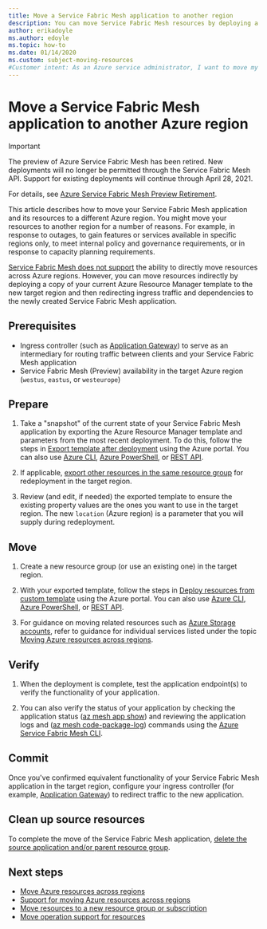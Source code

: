 ```yaml
---
title: Move a Service Fabric Mesh application to another region
description: You can move Service Fabric Mesh resources by deploying a copy of your current template to a new Azure region.
author: erikadoyle
ms.author: edoyle
ms.topic: how-to
ms.date: 01/14/2020
ms.custom: subject-moving-resources
#Customer intent: As an Azure service administrator, I want to move my Service Fabric Mesh resources to another Azure region.
---
```

# Move a Service Fabric Mesh application to another Azure region

> [!IMPORTANT]
> The preview of Azure Service Fabric Mesh has been retired. New deployments will no longer be permitted through the Service Fabric Mesh API. Support for existing deployments will continue through April 28, 2021.
> 
> For details, see [Azure Service Fabric Mesh Preview Retirement](https://azure.microsoft.com/updates/azure-service-fabric-mesh-preview-retirement/).

This article describes how to move your Service Fabric Mesh application and its resources to a different Azure region. You might move your resources to another region for a number of reasons. For example, in response to outages, to gain features or services available in specific regions only, to meet internal policy and governance requirements, or in response to capacity planning requirements.

 [Service Fabric Mesh does not support](../azure-resource-manager/management/move-support-resources.md#microsoftservicefabricmesh) the ability to directly move resources across Azure regions. However, you can move resources indirectly by deploying a copy of your current Azure Resource Manager template to the new target region and then redirecting ingress traffic and dependencies to the newly created Service Fabric Mesh application.

## Prerequisites

* Ingress controller (such as [Application Gateway](../application-gateway/index.yml)) to serve as an intermediary for routing traffic between clients and your Service Fabric Mesh application
* Service Fabric Mesh (Preview) availability in the target Azure region (`westus`, `eastus`, or `westeurope`)

## Prepare

1. Take a "snapshot" of the current state of your Service Fabric Mesh application by exporting the Azure Resource Manager template and parameters from the most recent deployment. To do this, follow the steps in [Export template after deployment](../azure-resource-manager/templates/export-template-portal.md#export-template-after-deployment) using the Azure portal. You can also use [Azure CLI](../azure-resource-manager/management/manage-resource-groups-cli.md#export-resource-groups-to-templates), [Azure PowerShell](../azure-resource-manager/management/manage-resource-groups-powershell.md#export-resource-groups-to-templates), or [REST API](/rest/api/resources/resourcegroups/exporttemplate).

2. If applicable, [export other resources in the same resource group](../azure-resource-manager/templates/export-template-portal.md#export-template-from-a-resource-group) for redeployment in the target region.

3. Review (and edit, if needed) the exported template to ensure the existing property values are the ones you want to use in the target region. The new `location` (Azure region) is a parameter that you will supply during redeployment.

## Move

1. Create a new resource group (or use an existing one) in the target region.

2. With your exported template, follow the steps in [Deploy resources from custom template](../azure-resource-manager/templates/deploy-portal.md#deploy-resources-from-custom-template) using the Azure portal. You can also use [Azure CLI](../azure-resource-manager/templates/deploy-cli.md), [Azure PowerShell](../azure-resource-manager/templates/deploy-powershell.md), or [REST API](../azure-resource-manager/templates/deploy-rest.md).

3. For guidance on moving related resources such as [Azure Storage accounts](../storage/common/storage-account-move.md), refer to guidance for individual services listed under the topic [Moving Azure resources across regions](../azure-resource-manager/management/move-resources-overview.md#move-resources-across-regions).

## Verify

1. When the deployment is complete, test the application endpoint(s) to verify the functionality of your application.

2. You can also verify the status of your application by checking the application status ([az mesh app show](/cli/azure/mesh/app#az_mesh_app_show)) and reviewing the application logs and ([az mesh code-package-log](/cli/azure/mesh/code-package-log)) commands using the [Azure Service Fabric Mesh CLI](./service-fabric-mesh-quickstart-deploy-container.md#set-up-service-fabric-mesh-cli).

## Commit

Once you've confirmed equivalent functionality of your Service Fabric Mesh application in the target region, configure your ingress controller (for example, [Application Gateway](../application-gateway/redirect-overview.md)) to redirect traffic to the new application.

## Clean up source resources

To complete the move of the Service Fabric Mesh application, [delete the source application and/or parent resource group](../azure-resource-manager/management/delete-resource-group.md).

## Next steps

* [Move Azure resources across regions](../azure-resource-manager/management/move-resources-overview.md#move-resources-across-regions)
* [Support for moving Azure resources across regions](../azure-resource-manager/management/move-support-resources.md)
* [Move resources to a new resource group or subscription](../azure-resource-manager/management/move-resource-group-and-subscription.md)
* [Move operation support for resources](../azure-resource-manager/management/move-support-resources.md
)
